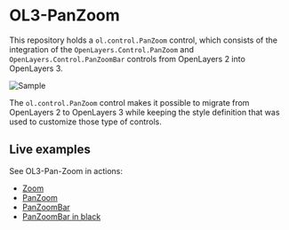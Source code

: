 OL3-PanZoom
===========

This repository holds a `ol.control.PanZoom` control, which consists of the
integration of the `OpenLayers.Control.PanZoom` and
`OpenLayers.Control.PanZoomBar` controls from OpenLayers 2 into OpenLayers 3.

![Sample](./examples/resources/sample.png)

The `ol.control.PanZoom` control makes it possible to migrate from OpenLayers
2 to OpenLayers 3 while keeping the style definition that was used to
customize those type of controls.


Live examples
-------------

See OL3-Pan-Zoom in actions:

 * [Zoom](https://rawgit.com/ca0v/ol3-panzoom/master/examples/rawgit.html?run=./simple)
 * [PanZoom](https://rawgit.com/ca0v/ol3-panzoom/master/examples/rawgit.html?run=./maxextent)
 * [PanZoomBar](https://rawgit.com/ca0v/ol3-panzoom/master/examples/rawgit.html?run=./slider)
 * [PanZoomBar in black](https://rawgit.com/ca0v/ol3-panzoom/master/examples/rawgit.html?run=./black-slider)

